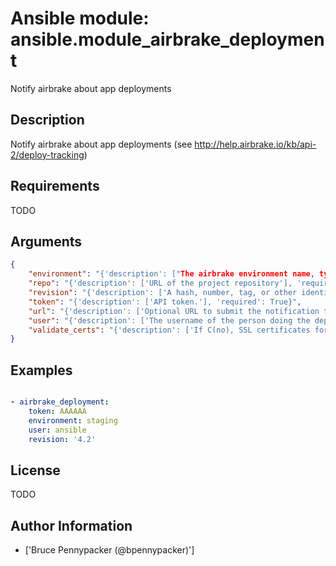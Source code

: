 # Ansible module: ansible.module_airbrake_deployment


Notify airbrake about app deployments

## Description

Notify airbrake about app deployments (see http://help.airbrake.io/kb/api-2/deploy-tracking)

## Requirements

TODO

## Arguments

``` json
{
    "environment": "{'description': ["The airbrake environment name, typically 'production', 'staging', etc."], 'required': True}",
    "repo": "{'description': ['URL of the project repository'], 'required': False}",
    "revision": "{'description': ['A hash, number, tag, or other identifier showing what revision was deployed'], 'required': False}",
    "token": "{'description': ['API token.'], 'required': True}",
    "url": "{'description': ['Optional URL to submit the notification to. Use to send notifications to Airbrake-compliant tools like Errbit.'], 'required': False, 'default': 'https://airbrake.io/deploys.txt', 'version_added': '1.5'}",
    "user": "{'description': ['The username of the person doing the deployment'], 'required': False}",
    "validate_certs": "{'description': ['If C(no), SSL certificates for the target url will not be validated. This should only be used on personally controlled sites using self-signed certificates.'], 'required': False, 'default': True, 'type': 'bool'}",
}
```

## Examples


``` yaml

- airbrake_deployment:
    token: AAAAAA
    environment: staging
    user: ansible
    revision: '4.2'

```

## License

TODO

## Author Information
  - ['Bruce Pennypacker (@bpennypacker)']
